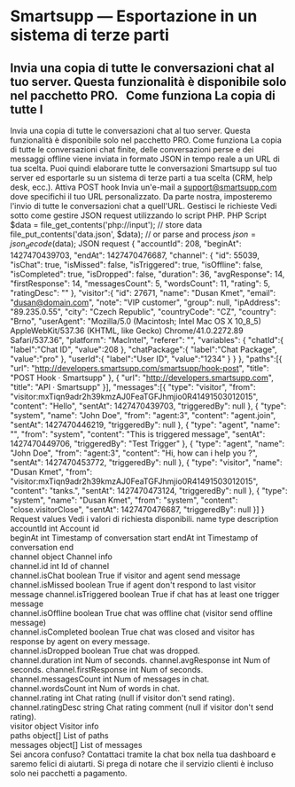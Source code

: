 # Smartsupp — Esportazione in un sistema di terze parti
## Invia una copia di tutte le conversazioni chat al tuo server. Questa funzionalità è disponibile solo nel pacchetto PRO.   Come funziona La copia di tutte l
Invia una copia di tutte le conversazioni chat al tuo server.
Questa funzionalità è disponibile solo nel pacchetto PRO.
Come funziona
La copia di tutte le conversazioni chat finite, delle conversazioni perse e dei messaggi offline viene inviata in formato JSON in tempo reale a un URL di tua scelta. Puoi quindi elaborare tutte le conversazioni Smartsupp sul tuo server ed esportarle su un sistema di terze parti a tua scelta (CRM, help desk, ecc.).
Attiva POST hook
Invia un'e-mail a support@smartsupp.com dove specifichi il tuo URL personalizzato. Da parte nostra, imposteremo l'invio di tutte le conversazioni chat a quell'URL.
Gestisci le richieste
Vedi sotto come gestire JSON request utilizzando lo script PHP.
PHP Script
$data = file_get_contents('php://input'); // store data file_put_contents('data.json', $data); // or parse and process $json = json_decode($data);
JSON request
{ "accountId": 208, "beginAt": 1427470439703, "endAt": 1427470476687, "channel": { "id": 55039, "isChat": true, "isMissed": false, "isTriggered": true, "isOffline": false, "isCompleted": true, "isDropped": false, "duration": 36, "avgResponse": 14, "firstResponse": 14, "messagesCount": 5, "wordsCount": 11, "rating": 5, "ratingDesc": "" }, "visitor":{ "id": 27671, "name": "Dusan Kmet", "email": "dusan@domain.com", "note": "VIP customer", "group": null, "ipAddress": "89.235.0.55", "city": "Czech Republic", "countryCode": "CZ", "country": "Brno", "userAgent": "Mozilla/5.0 (Macintosh; Intel Mac OS X 10_8_5) AppleWebKit/537.36 (KHTML, like Gecko) Chrome/41.0.2272.89 Safari/537.36", "platform": "MacIntel", "referer": "", "variables": { "chatId":{ "label":"Chat ID", "value":208 }, "chatPackage":{ "label":"Chat Package", "value":"pro" }, "userId":{ "label":"User ID", "value":"1234" } } }, "paths":[{ "url": "http://developers.smartsupp.com/smartsupp/hook-post", "title": "POST Hook · Smartsupp" }, { "url": "http://developers.smartsupp.com", "title": "API · Smartsupp" }], "messages":[{ "type": "visitor", "from": "visitor:mxTiqn9adr2h39kmzAJ0FeaTGFJhmjio0R41491503012015", "content": "Hello", "sentAt": 1427470439703, "triggeredBy": null }, { "type": "system", "name": "John Doe", "from": "agent:3", "content": "agent.join", "sentAt": 1427470446219, "triggeredBy": null }, { "type": "agent", "name": "", "from": "system", "content": "This is triggered message", "sentAt": 1427470449706, "triggeredBy": "Test Trigger" }, { "type": "agent", "name": "John Doe", "from": "agent:3", "content": "Hi, how can i help you ?", "sentAt": 1427470453772, "triggeredBy": null }, { "type": "visitor", "name": "Dusan Kmet", "from": "visitor:mxTiqn9adr2h39kmzAJ0FeaTGFJhmjio0R41491503012015", "content": "tanks.", "sentAt": 1427470473124, "triggeredBy": null }, { "type": "system", "name": "Dusan Kmet", "from": "system", "content": "close.visitorClose", "sentAt": 1427470476687, "triggeredBy": null }] }
Request values
Vedi i valori di richiesta disponibili.
name type description 
accountId	int	Account id	
beginAt	int	Timestamp of conversation start	
endAt	int	Timestamp of conversation end	
channel	object	Channel info	
channel.id	int	Id of channel	
channel.isChat	boolean	True if visitor and agent send message	
channel.isMissed	boolean	True if agent don't respond to last visitor message	
channel.isTriggered	boolean	True if chat has at least one trigger message	
channel.isOffline	boolean	True chat was offline chat (visitor send offline message)	
channel.isCompleted	boolean	True chat was closed and visitor has response by agent on every message.	
channel.isDropped	boolean	True chat was dropped.	
channel.duration	int	Num of seconds.	
channel.avgResponse	int	Num of seconds.	
channel.firstResponse	int	Num of seconds.	
channel.messagesCount	int	Num of messages in chat.	
channel.wordsCount	int	Num of words in chat.	
channel.rating	int	Chat rating (null if visitor don't send rating).	
channel.ratingDesc	string	Chat rating comment (null if visitor don't send rating).	
visitor	object	Visitor info	
paths	object[]	List of paths	
messages	object[]	List of messages	
Sei ancora confuso? Contattaci tramite la chat box nella tua dashboard e saremo felici di aiutarti. Si prega di notare che il servizio clienti è incluso solo nei pacchetti a pagamento.

